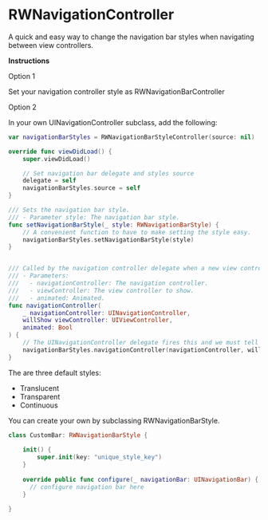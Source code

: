 # RWNavigationController

A quick and easy way to change the navigation bar styles when navigating between view controllers.


**Instructions**

Option 1

Set your navigation controller style as RWNavigationBarController

Option 2

In your own UINavigationController subclass, add the following:

```swift
var navigationBarStyles = RWNavigationBarStyleController(source: nil)

override func viewDidLoad() {
    super.viewDidLoad()

    // Set navigation bar delegate and styles source
    delegate = self
    navigationBarStyles.source = self
}

/// Sets the navigation bar style.
/// - Parameter style: The navigation bar style.
func setNavigationBarStyle(_ style: RWNavigationBarStyle) {
    // A convenient function to have to make setting the style easy.
    navigationBarStyles.setNavigationBarStyle(style)
}


/// Called by the navigation controller delegate when a new view controller will show.
/// - Parameters:
///   - navigationController: The navigation controller.
///   - viewController: The view controller to show.
///   - animated: Animated.
func navigationController(
    _ navigationController: UINavigationController,
    willShow viewController: UIViewController,
    animated: Bool
) {
    // The UINavigationController delegate fires this and we must tell the styles controller that it has fired.
    navigationBarStyles.navigationController(navigationController, willShow: viewController, animated: animated)
}
```


The are three default styles:
- Translucent
- Transparent
- Continuous

You can create your own by subclassing RWNavigationBarStyle.
```swift
class CustomBar: RWNavigationBarStyle {
    
    init() {
        super.init(key: "unique_style_key")
    }
    
    override public func configure(_ navigationBar: UINavigationBar) {
      // configure navigation bar here
    }
    
}
```

